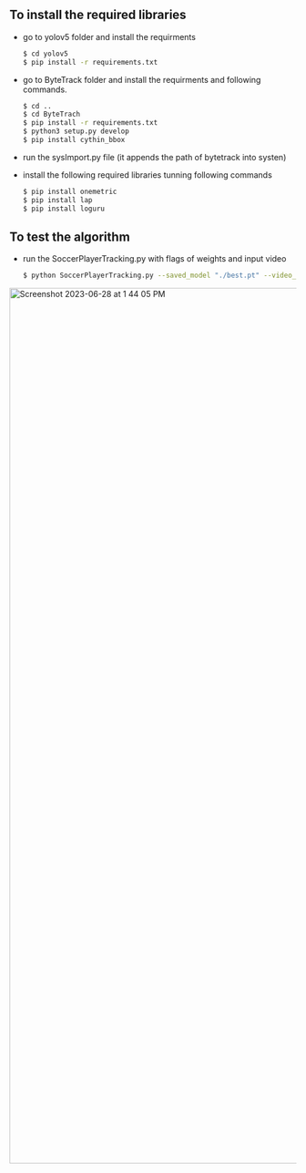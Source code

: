 ## To install the required libraries

- go to yolov5 folder and install the requirments

    ```sh
    $ cd yolov5
    $ pip install -r requirements.txt
    ```
- go to ByteTrack folder and install the requirments and following commands.
    ```sh
    $ cd ..
    $ cd ByteTrach
    $ pip install -r requirements.txt
    $ python3 setup.py develop
    $ pip install cythin_bbox
    ```
- run the sysImport.py file (it appends the path of bytetrack into systen)
- install the following required libraries tunning following commands
    ```sh
    $ pip install onemetric
    $ pip install lap
    $ pip install loguru
    ```
## To test the algorithm
- run the SoccerPlayerTracking.py with flags of weights and input video
    ```sh
    $ python SoccerPlayerTracking.py --saved_model "./best.pt" --video_path "./input.mp4"
    ```
<img width="1537" alt="Screenshot 2023-06-28 at 1 44 05 PM" src="https://github.com/govindcss/Soccer-Player-Tracking/assets/117146516/186a190e-faa5-4f09-99ec-a670e85e386e">
